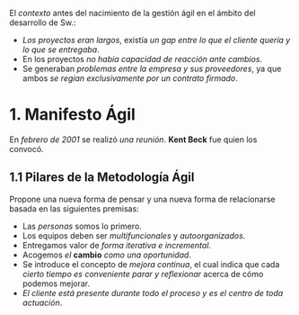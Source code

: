 El *contexto* antes del nacimiento de la gestión ágil en el ámbito del desarrollo de Sw.:
- *Los proyectos eran largos*, existía *un gap entre lo que el cliente quería y lo que se entregaba*.
- En los proyectos *no había capacidad de reacción ante cambios*.
- Se generaban *problemas entre la empresa y sus proveedores*, ya que ambos *se regían exclusivamente por un contrato firmado*.

# 1. Manifesto Ágil
En *febrero de 2001* se realizó *una reunión*. **Kent Beck** fue quien los convocó.

## 1.1 Pilares de la Metodología Ágil
Propone una nueva forma de pensar y una nueva forma de relacionarse basada en las siguientes premisas:
- Las *personas* somos lo primero.
- Los equipos deben ser *multifuncionales* y *autoorganizados*.
- Entregamos valor de *forma iterativa e incremental*.
- Acogemos *el* **cambio** *como una oportunidad*.
- Se introduce el concepto de *mejora continua*, el cual indica que cada *cierto tiempo es conveniente parar y reflexionar* acerca de cómo podemos mejorar.
- *El cliente está presente durante todo el proceso y es el centro de toda actuación*.

